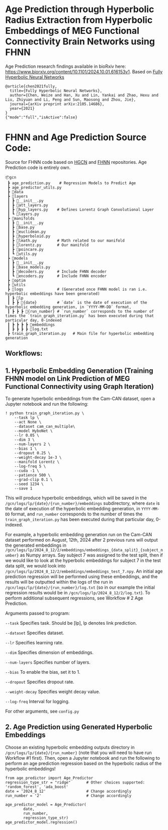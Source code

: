 # Age Prediction through Hyperbolic Radius Extraction from Hyperbolic Embeddings of MEG Functional Connectivity Brain Networks using FHNN 
Age Prediction research findings available in bioRxiv here: https://www.biorxiv.org/content/10.1101/2024.10.01.616153v1. Based on [Fully Hyperbolic Neural Networks](https://arxiv.org/abs/2105.14686) 

```
@article{chen2021fully,
  title={Fully Hyperbolic Neural Networks},
  author={Chen, Weize and Han, Xu and Lin, Yankai and Zhao, Hexu and Liu, Zhiyuan and Li, Peng and Sun, Maosong and Zhou, Jie},
  journal={arXiv preprint arXiv:2105.14686},
  year={2021}
}
{"mode":"full","isActive":false}
```

# FHNN and Age Prediction Source Code:
Source for FHNN code based on [HGCN](https://github.com/HazyResearch/hgcn) and [FHNN](https://github.com/chenweize1998/fully-hyperbolic-nn) repositories. Age Prediction code is entirely own.

```
📦gcn
 ┣ age_prediction.py    # Regression Models to Predict Age  
 ┣ age_predictor_utils.py
 ┣ 📂data
 ┣ 📂layers
 ┃ ┣ 📜__init__.py
 ┃ ┣ 📜att_layers.py
 ┃ ┣ 📜hyp_layers.py    # Defines Lorentz Graph Convolutional Layer
 ┃ ┗ 📜layers.py
 ┣ 📂manifolds
 ┃ ┣ 📜__init__.py
 ┃ ┣ 📜base.py
 ┃ ┣ 📜euclidean.py
 ┃ ┣ 📜hyperboloid.py
 ┃ ┣ 📜lmath.py         # Math related to our manifold
 ┃ ┣ 📜lorentz.py       # Our manifold
 ┃ ┣ 📜poincare.py
 ┃ ┗ 📜utils.py
 ┣ 📂models
 ┃ ┣ 📜__init__.py
 ┃ ┣ 📜base_models.py
 ┃ ┣ 📜decoders.py      # Include FHNN decoder
 ┃ ┗ 📜encoders.py      # Include FHNN encoder
 ┣ 📂optim
 ┣ 📂utils
 ┣ 📂logs               # (Generated once FHNN model is ran i.e. hyperbolic embeddings have been generated)
 ┃ ┣ 📂lp
 ┃ ┣ ┣ 📂{date}         # `date` is the date of execution of the hyperbolic embedding generation, in `YYYY-MM-DD` format, 
 ┃ ┣ ┣ ┣ 📂{run_number} # `run_number` corresponds to the number of times the `train_graph_iteration.py` has been executed during that particular day, 0-indexed
 ┃ ┣ ┣ ┣ ┣ 📂embeddings
 ┃ ┣ ┣ ┣ ┣ 📜log.txt
 ┣ train_graph_iteration.py   # Main file for hyperbolic embedding generation
 ```

## Workflows:

## 1. Hyperbolic Embedding Generation (Training FHNN model on Link Prediction of MEG Functional Connectivity using Graph Iteration)
To generate hyperbolic embeddings from the Cam-CAN dataset, open a Jupyter notebook and run the following:


```
! python train_graph_iteration.py \
    --task lp \
    --act None \
    --dataset cam_can_multiple\
    --model HyboNet \
    --lr 0.05 \
    --dim 3 \
    --num-layers 2 \
    --bias 1 \
    --dropout 0.25 \
    --weight-decay 1e-3 \
    --manifold Lorentz \
    --log-freq 5 \
    --cuda -1 \
    --patience 500 \
    --grad-clip 0.1 \
    --seed 1234 \
    --save 1
```

This will produce hyperbolic embeddings, which will be saved in the `/gcn/logs/lp/{date}/{run_number}/embeddings` subdirectory, where `date` is the date of execution of the hyperbolic embedding generation, in `YYYY-MM-DD` format, and `run_number` corresponds to the number of times the `train_graph_iteration.py` has been executed during that particular day, 0-indexed. 

For example, a hyperbolic embedding generation run on the Cam-CAN dataset performed on August, 12th, 2024 after 2 previous runs will output the generated embeddings in `/gcn/logs/lp/2024_8_12/2/embeddings/embeddings_{data_split}_{subject_number}` as Numpy arrays. Say subject 7 was assigned to the test split, then if we would like to look at the hyperbolic embeddings for subject 7 in the test data split, we would look into `/gcn/logs/lp/2024_8_12/2/embeddings/embeddings_test_7.npy`. An initial age prediction regression will be performed using these embeddings, and the results will be outputted within the logs of the run in `/gcn/logs/lp/{date}/{run_number}/log.txt` (so in our example the initial regression results would be in `/gcn/logs/lp/2024_8_12/2/log.txt`). To perform additional subsequent regressions, see Workflow # 2 Age Prediction.

Arguments passed to program:

`--task` Specifies task. Should be [lp], lp denotes link prediction.

`--dataset` Specifies dataset.

`--lr` Specifies learning rate.

`--dim` Specifies dimension of embeddings.

`--num-layers` Specifies number of layers.

`--bias` To enable the bias, set it to 1.

`--dropout` Specifies dropout rate.

`--weight-decay` Specifies weight decay value.

`--log-freq` Interval for logging.

For other arguments, see `config.py`

## 2. Age Prediction using Generated Hyperbolic Embeddings

Choose an existing hyperbolic embedding outputs directory in `/gcn/logs/lp/{date}/{run_number}` (note that you will need to have run Workflow #1 first). Then, open a Jupyter notebook and run the following to perform an age prediction regression based on the hyperbolic radius of the hyperbolic embeddings!  

```
from age_predictor import Age_Predictor 
regression_type_str = "ridge"       # Other choices supported: 'random_forest', 'ada_boost'
date = '2024_8_12'                  # Change accordingly 
run_number = '2'                    # Change accordingly

age_predictor_model = Age_Predictor(
        date, 
        run_number, 
        regression_type_str)
age_predictor_model.regression()
```
